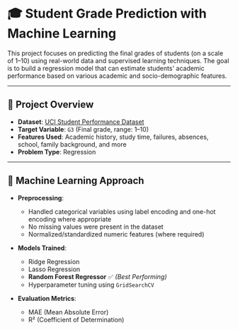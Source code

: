 # 🎓 Student Grade Prediction with Machine Learning

This project focuses on predicting the final grades of students (on a scale of 1–10) using real-world data and supervised learning techniques. The goal is to build a regression model that can estimate students' academic performance based on various academic and socio-demographic features.

---

## 📌 Project Overview

- **Dataset**: [UCI Student Performance Dataset](https://archive.ics.uci.edu/ml/datasets/student+performance)
- **Target Variable**: `G3` (Final grade, range: 1–10)
- **Features Used**: Academic history, study time, failures, absences, school, family background, and more
- **Problem Type**: Regression

---

## 🧠 Machine Learning Approach

- **Preprocessing**:
  - Handled categorical variables using label encoding and one-hot encoding where appropriate
  - No missing values were present in the dataset
  - Normalized/standardized numeric features (where required)

- **Models Trained**:
  - Ridge Regression
  - Lasso Regression
  - **Random Forest Regressor** ✅ *(Best Performing)*
  - Hyperparameter tuning using `GridSearchCV`

- **Evaluation Metrics**:
  - MAE (Mean Absolute Error)
  - R² (Coefficient of Determination)











